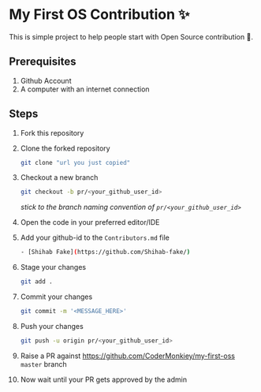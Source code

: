 # My First OS Contribution ✨

This is simple project to help people start with Open Source contribution 🚀.

## Prerequisites

1. Github Account
2. A computer with an internet connection

## Steps

1. Fork this repository

2. Clone the forked repository
   ```bash
   git clone "url you just copied"
   ```

3. Checkout a new branch
   ```bash
   git checkout -b pr/<your_github_user_id>
   ```

   _stick to the branch naming convention of `pr/<your_github_user_id>`_

4. Open the code in your preferred editor/IDE

5. Add your github-id to the `Contributors.md` file
   ```bash
   - [Shihab Fake](https://github.com/Shihab-fake/)
   ```

6. Stage your changes
   ```bash
   git add .
   ```

7. Commit your changes
   ```bash
   git commit -m '<MESSAGE_HERE>'
   ```

8. Push your changes
   ```bash
   git push -u origin pr/<your_github_user_id>
   ```

9. Raise a PR against https://github.com/CoderMonkiey/my-first-oss `master` branch

10. Now wait until your PR gets approved by the admin
